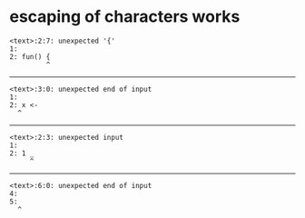 # escaping of characters works

    <text>:2:7: unexpected '{'
    1: 
    2: fun() {
             ^

---

    <text>:3:0: unexpected end of input
    1: 
    2: x <-
      ^

---

    <text>:2:3: unexpected input
    1: 
    2: 1 _
         ^

---

    <text>:6:0: unexpected end of input
    4: 
    5: 
      ^

